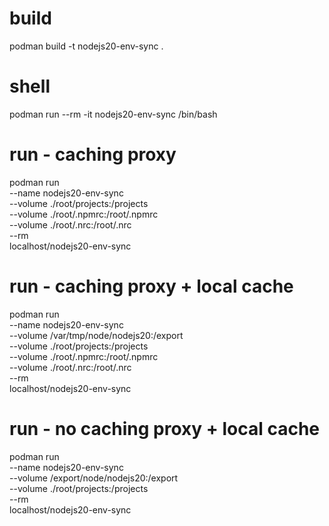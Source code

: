 # build
podman build -t nodejs20-env-sync .

# shell
podman run --rm -it nodejs20-env-sync /bin/bash

# run - caching proxy
podman run \
--name nodejs20-env-sync \
--volume ./root/projects:/projects \
--volume ./root/.npmrc:/root/.npmrc \
--volume ./root/.nrc:/root/.nrc \
--rm \
localhost/nodejs20-env-sync

# run - caching proxy + local cache
podman run \
--name nodejs20-env-sync \
--volume /var/tmp/node/nodejs20:/export \
--volume ./root/projects:/projects \
--volume ./root/.npmrc:/root/.npmrc \
--volume ./root/.nrc:/root/.nrc \
--rm \
localhost/nodejs20-env-sync

# run - no caching proxy + local cache
podman run \
--name nodejs20-env-sync \
--volume /export/node/nodejs20:/export \
--volume ./root/projects:/projects \
--rm \
localhost/nodejs20-env-sync
